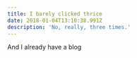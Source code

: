 ```yaml
---
title: I barely clicked thrice
date: 2018-01-04T13:10:38.991Z
description: 'No, really, three times.'
---
```

And I already have a blog

